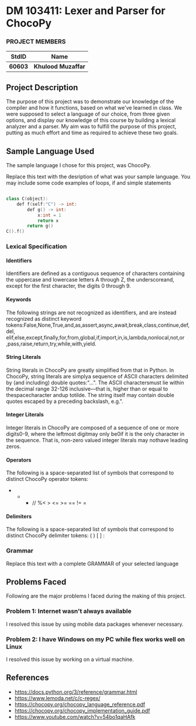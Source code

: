 # DM 103411: Lexer and Parser for ChocoPy #
<!-- Replace XX with your course ID-->
### PROJECT MEMBERS ###
StdID | Name
------------ | -------------
**60603** | **Khulood Muzaffar** <!--this is the group leader in bold-->
<!-- Replace name and student ids with acutally group member names and ids-->
## Project Description ##
The purpose of this project was to demonstrate our knowledge of the compiler and how it functions, based on what we've learned in class. 
We were supposed to select a language of our choice, from three given options, and display our knowledge of this course by building a lexical analyzer and a parser.
My aim was to fulfill the purpose of this project, putting as much effort and time as required to achieve these two goals.

## Sample Language Used ##
The sample language I chose for this project, was ChocoPy.

Replace this text with the desription of what was your sample language. You may include some code examples of loops, if and simple statements 
```C++

class C(object):
	def f(self:"C") -> int:
		def g() -> int:
			x:int = 1
			return x
		return g()
C().f()
```
### Lexical Specification ###
#### Identifiers ####
Identifiers are defined as a contiguous sequence of characters containing the uppercase and lowercase letters A through Z, the underscoreand, except for the first character, the digits 0 through 9.

#### Keywords ####
The following strings are not recognized as identifiers, and are instead recognized as distinct keyword tokens:False,None,True,and,as,assert,async,await,break,class,continue,def,del,
elif,else,except,finally,for,from,global,if,import,in,is,lambda,nonlocal,not,or
,pass,raise,return,try,while,with,yield.

#### String Literals ####
String literals in ChocoPy are greatly simplified from that in Python.  In ChocoPy, string literals are simplya sequence of ASCII characters delimited by (and including) double quotes:"...".  The ASCII charactersmust lie within the decimal range 32-126 inclusive—that is, higher than or equal to thespacecharacter andup totilde.  The string itself may contain double quotes escaped by a preceding backslash, e.g.\".

#### Integer Literals ####
Integer literals in ChocoPy are composed of a sequence of one or more digits0-9, where the leftmost digitmay only be0if it is the only character in the sequence.  That is, non-zero valued integer literals may nothave leading zeros.

#### Operators ####
The following is a space-separated list of symbols that correspond to distinct ChocoPy operator tokens:
+ - * // %< > <= >= == != = 

#### Delimiters ####
The following is a space-separated list of symbols that correspond to distinct ChocoPy delimiter tokens:
( ) [ ] :

### Grammar ###
Replace this text with a complete GRAMMAR of your selected language

## Problems Faced ##
Following are the major problems I faced during the making of this project.

### Problem 1: Internet wasn't always available ###
I resolved this issue by using mobile data packages whenever necessary. 

### Problem 2: I have Windows on my PC while flex works well on Linux ###
I resolved this issue by working on a virtual machine. 

## References ##
- https://docs.python.org/3/reference/grammar.html
- https://www.lemoda.net/c/c-regex/
- https://chocopy.org/chocopy_language_reference.pdf
- https://chocopy.org/chocopy_implementation_guide.pdf
- https://www.youtube.com/watch?v=54bo1qaHAfk 

